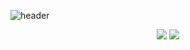 ![header](https://capsule-render.vercel.app/api?type=waving&color=B4A7D6&height=200&section=header&text=iamjunyeong&fontSize=90&fontColor=5E5858)

<div align=center>
<span>
<img src="https://github-readme-stats.vercel.app/api/top-langs/?username=yohan11&layout=compact">
</span>
<span>
<img src="https://github-readme-stats.vercel.app/api?username=yohan11&show_icons=true">
</span></div>
